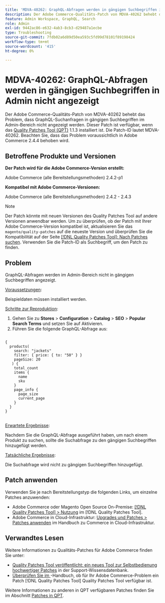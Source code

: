 ```yaml
---
title: 'MDVA-40262: GraphQL-Abfragen werden in gängigen Suchbegriffen in Admin nicht angezeigt'
description: Der Adobe Commerce-Qualitäts-Patch von MDVA-40262 behebt das Problem, dass GraphQL-Suchanfragen in gängigen Suchbegriffen im Admin-Bereich nicht angezeigt werden. Dieser Patch ist verfügbar, wenn das [Quality Patches Tool (QPT)](https://experienceleague.adobe.com/de/docs/commerce-operations/tools/quality-patches-tool/quality-patches-tool-to-self-serve-quality-patches) 1.1.3 installiert ist. Die Patch-ID lautet MDVA-40262. Beachten Sie, dass das Problem voraussichtlich in Adobe Commerce 2.4.4 behoben wird.
feature: Admin Workspace, GraphQL, Search
role: Admin
exl-id: 9442ac86-e632-4ab3-8cb3-d29487a1ecbe
type: Troubleshooting
source-git-commit: 7fdb02a6d89d50ea593c5fd99d78101f89198424
workflow-type: tm+mt
source-wordcount: '415'
ht-degree: 0%

---
```


# MDVA-40262: GraphQL-Abfragen werden in gängigen Suchbegriffen in Admin nicht angezeigt

Der Adobe Commerce-Qualitäts-Patch von MDVA-40262 behebt das Problem, dass GraphQL-Suchanfragen in gängigen Suchbegriffen im Admin-Bereich nicht angezeigt werden. Dieser Patch ist verfügbar, wenn das [Quality Patches Tool (QPT)](https://experienceleague.adobe.com/de/docs/commerce-operations/tools/quality-patches-tool/quality-patches-tool-to-self-serve-quality-patches) 1.1.3 installiert ist. Die Patch-ID lautet MDVA-40262. Beachten Sie, dass das Problem voraussichtlich in Adobe Commerce 2.4.4 behoben wird.

## Betroffene Produkte und Versionen

**Der Patch wird für die Adobe Commerce-Version erstellt:**

Adobe Commerce (alle Bereitstellungsmethoden) 2.4.2-p1

**Kompatibel mit Adobe Commerce-Versionen:**

Adobe Commerce (alle Bereitstellungsmethoden) 2.4.2 - 2.4.3

>[!NOTE]
>
>Der Patch könnte mit neuen Versionen des Quality Patches Tool auf andere Versionen anwendbar werden. Um zu überprüfen, ob der Patch mit Ihrer Adobe Commerce-Version kompatibel ist, aktualisieren Sie das `magento/quality-patches` auf die neueste Version und überprüfen Sie die Kompatibilität auf der Seite [[!DNL Quality Patches Tool]: Nach Patches suchen](https://experienceleague.adobe.com/de/docs/commerce-operations/tools/quality-patches-tool/quality-patches-tool-to-self-serve-quality-patches). Verwenden Sie die Patch-ID als Suchbegriff, um den Patch zu finden.

## Problem

GraphQL-Abfragen werden im Admin-Bereich nicht in gängigen Suchbegriffen angezeigt.

<u>Voraussetzungen</u>:

Beispieldaten müssen installiert werden.

<u>Schritte zur Reproduktion</u>:

1. Gehen Sie zu **Stores** > **Configuration** > **Catalog** > **SEO** > **Popular Search Terms** und setzen Sie auf Aktivieren.
1. Führen Sie die folgende GraphQL-Abfrage aus:

<pre>
<code class="language-graphql">
&lbrace;
  products(
    search: "jackets"
    filter: { price: { to: "50" } }
    pageSize: 20
   ) &lbrace;
    total_count
    items &lbrace;
      name
      sku
    &rbrace;
    page_info &lbrace;
      page_size
      current_page
    &rbrace;
  &rbrace;
&rbrace;
</code>
</pre>

<u>Erwartete Ergebnisse</u>:

Nachdem Sie die GraphQL-Abfrage ausgeführt haben, um nach einem Produkt zu suchen, sollte die Suchabfrage zu den gängigen Suchbegriffen hinzugefügt werden.

<u>Tatsächliche Ergebnisse</u>:

Die Suchabfrage wird nicht zu gängigen Suchbegriffen hinzugefügt.

## Patch anwenden

Verwenden Sie je nach Bereitstellungstyp die folgenden Links, um einzelne Patches anzuwenden:

* Adobe Commerce oder Magento Open Source On-Premise: [[!DNL Quality Patches Tool] > Nutzung](/help/tools/quality-patches-tool/usage.md) im [!DNL Quality Patches Tool].
* Adobe Commerce in Cloud-Infrastruktur: [Upgrades und Patches > Patches anwenden](https://experienceleague.adobe.com/docs/commerce-cloud-service/user-guide/develop/upgrade/apply-patches.html?lang=de) im Handbuch zu Commerce in Cloud-Infrastruktur.

## Verwandtes Lesen

Weitere Informationen zu Qualitäts-Patches für Adobe Commerce finden Sie unter:

* [Quality Patches Tool veröffentlicht: ein neues Tool zur Selbstbedienung hochwertiger Patches](https://experienceleague.adobe.com/de/docs/commerce-operations/tools/quality-patches-tool/quality-patches-tool-to-self-serve-quality-patches) in der Support-Wissensdatenbank.
* [Überprüfen Sie im &#x200B;](/help/tools/quality-patches-tool/patches-available-in-qpt/check-patch-for-magento-issue-with-magento-quality-patches.md)-Handbuch, ob für Ihr Adobe Commerce-Problem ein Patch [!DNL Quality Patches Tool] Quality Patches Tool verfügbar ist.

Weitere Informationen zu anderen in QPT verfügbaren Patches finden Sie im Abschnitt [Patches in QPT](https://experienceleague.adobe.com/tools/commerce-quality-patches/index.html?lang=de).
